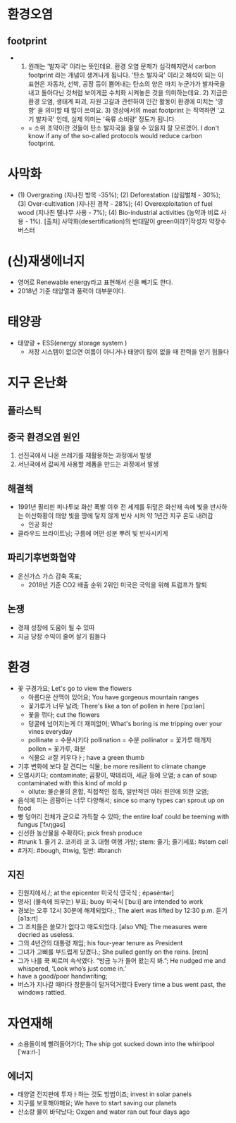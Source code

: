 # 환경오염
## footprint
* 1) 원래는 '발자국' 이라는 뜻인데요. 환경 오염 문제가 심각해지면서 carbon footprint 라는 개념이 생겨나게 됩니다. '탄소 발자국' 이라고 해석이 되는 이 표현은 자동차, 선박, 공장 등이 뿜어내는 탄소의 양은 마치 누군가가 발자국을 내고 돌아다닌 것처럼 보이게끔 수치화 시켜놓은 것을 의미하는데요. 2) 지금은 환경 오염, 생태계 파괴, 자원 고갈과 관련하여 인간 활동이 환경에 미치는 '영향' 을 의미할 때 많이 쓰여요. 3) 영상에서의 meat footprint 는 직역하면 '고기 발자국' 인데, 실제 의미는 '육류 소비량' 정도가 됩니다.
	* = 소위 조약이란 것들이 탄소 발자국을 줄일 수 있을지 잘 모르겠어. I don't know if any of the so-called protocols would reduce carbon footprint.
	

# 사막화
* (1) Overgrazing (지나친 방목 -35%); (2) Deforestation (삼림벌채 - 30%); (3) Over-cultivation (지나친 경작 - 28%); (4) Overexploitation of fuel wood (지나친 땔나무 사용 - 7%); (4) Bio-industrial activities (농약과 비료 사용 - 1%). 
[출처] 사막화(desertification)의 반대말이 green이라?|작성자 약장수 버스터

# (신)재생에너지
* 영어로 Renewable energy라고 표현해서 신을 빼기도 한다.
* 2018년 기준 태양열과 풍력이 대부분이다.

# 태양광
* 태양광 + ESS(energy storage system )
	* 저장 시스템이 없으면 여름이 아니거나 태양이 많이 없을 때 전력을 얻기 힘들다

# 지구 온난화
## 플라스틱
## 중국 환경오염 원인
1. 선진국에서 나온 쓰레기를 재활용하는 과정에서 발생
2. 서닌국에서 값싸게 사용할 제품을 만드는 과정에서 발생

## 해결책
* 1991년 필리핀 피나투보 화산 폭발 이후 전 세계를 뒤덮은 화산재 속에 빛을 반사하는 이산화황이 태양 빛을 땅에 닿지 않게 반사 시켜 약 1년간 지구 온도 내려감
	* 인공 화산
* 클라우드 브라이트닝; 구름에 어떤 성분 뿌려 빛 반사시키게

## 파리기후변화협약
* 온신가스 가스 감축 목표; 
	* 2018년 기준 CO2 배출 순위 2위인 미국은 국익을 위해 트럼프가 탈퇴

## 논쟁
* 경제 성장에 도움이 될 수 있따
* 지금 당장 수익이 줄어 살기 힘들다

# 환경
* 꽃 구경가요; Let's go to view the flowers
	* 아름다운 산맥이 있어요; You have gorgeous mountain ranges
	* 꽃가루가 너무 날려; There's like a ton of pollen in here  [ˈpɑːlən]
	* 꽃을 꺾다; cut the flowers
	* 덩굴에 넘어지는게 더 재미없어; What's boring is me tripping over your vines everyday
	* pollinate = 수분시키다 pollination = 수분 pollinator = 꽃가루 매개자 pollen = 꽃가루, 화분
	* 식물으 ㄹ잘 키우다ㅏ; have a green thumb
* 기후 변화에 보다 잘 견디는 식물; be more resilient to climate change
* 오염시키다; contaminate; 곰팡이, 박테리아, 세균 등에 오염; a can of soup contaminated with this kind of mold p
	* ollute: 불순물의 혼합, 직접적인 접촉, 일반적인 여러 원인에 의한 오염; 
* 음식에 피는 곰팡이는 너무 다양해서; since so many types can sprout up on food
* 빵 덩어리 전체가 균으로 가득찰 수 있따; the entire loaf could be teeming with fungus [ˈfʌŋɡəs]
* 신선한 농산물을 수확하다; pick fresh produce
* #trunk 1. 줄기 2. 코끼리 코 3. 대형 여행 가방; stem: 줄기; 줄기세포: #stem cell
* #가지: #bough, #twig, 일반: #branch

## 지진
* 진원지에서./; at the epicenter 미국식  영국식 ; épəsèntər]
* 명사] (물속에 띄우는) 부표; buoy 미국식 [ˈbuːi] are intended to work
* 경보는 오후 12시 30분에 해제되었다.; The alert was lifted by 12:30 p.m. 듣기  [əˈlɜːrt] 
* 그 조치들은 쓸모가 없다고 매도되었다. [also VN]; The measures were decried as useless. 
* 그의 4년간의 대통령 재임; his four-year tenure as President 
* 그녀가 고삐를 부드럽게 당겼다.; She pulled gently on the reins.  [reɪn]
* 그가 나를 쿡 찌르며 속삭였다. “방금 누가 들어 왔는지 봐.”; He nudged me and whispered, ‘Look who’s just come in.’ 
* have a good/poor handwriting; 
* 버스가 지나갈 때마다 창문들이 덜거덕거렸다 Every time a bus went past, the windows rattled. 

# 자연재해
* 소용돌이에 빨려들어가다; The ship got sucked down into the whirlpool [ˈwɜːrl-]

## 에너지
* 태양열 전지판에 투자ㅏ하는 것도 방법이죠; invest in solar panels
* 지구를 보호해야해요; We have to start saving our planets
* 산소랑 물이 바닥났다; Oxgen and water ran out four days ago